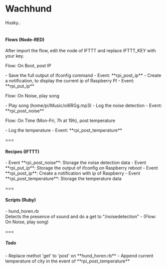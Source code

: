 # Wachhund


 Husky.. 
 <br>
 <br>
 
<h4>Flows (Node-RED)</h4>
<p>After import the flow, edit the node of IFTTT and replace IFTTT_KEY with your key.</p>

<p>Flow: On Boot, post IP</p>
   - Save the full output of ifconfig command - Event: **rpi_post_ip**
   - Create a notification, to display the current ip of Raspberry PI  - Event: **rpi_put_ip**
    
<p>Flow: On Noise, play song</p>
   - Play song (home/pi/Music/oi6RGg.mp3)
   - Log the noise detection - Event: **rpi_post_noise**
    
<p>Flow: On Time (Mon-Fri, 7h at 19h), post temperature</p>
   - Log the temperature - Event: **rpi_post_temperature**

===

<h4>Recipes (IFTTT)</h4>
  - Event **rpi_post_noise**: Storage the noise detection data
  - Event **rpi_put_ip**: Storage the output of ifconfig on Raspberry reboot
  - Event **rpi_post_ip**: Create a notification with ip of Raspberry
  - Event **rpi_post_temperature**: Storage the temperature data

===

<h4>Scripts (Ruby)</h4>
  - hund_horen.rb
  <br> Detects the presence of sound and do a get to "/noisedetection" - (Flow: On Noise, play song)

===

<h5>Todo</h5>
 - Replace methot 'get' to 'post' on **hund_horen.rb**
 - Append current temperature of city in the event of **rpi_post_temperature**
  

